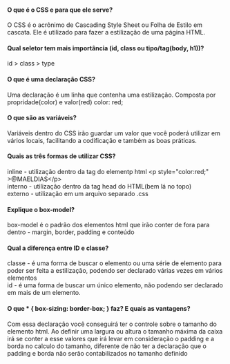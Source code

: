 #### O que é o CSS e para que ele serve?

O CSS é o acrônimo de Cascading Style Sheet ou Folha de Estilo em cascata. Ele é utilizado para fazer a estilização de uma página HTML.

#### Qual seletor tem mais importância (id, class ou tipo/tag(body, h1))?

id > class > type

#### O que é uma declaração CSS?

Uma declaração é um linha que contenha uma estilização. Composta por propridade(color) e valor(red) color: red;

#### O que são as variáveis?

Variáveis dentro do CSS irão guardar um valor que você poderá utilizar em vários locais, facilitando a codificação e também as boas práticas.

#### Quais as três formas de utilizar CSS?

inline - utilização dentro da tag do elementp html &lt;p style="color:red;" >@MAELDIAS&lt;/p>  
interno - utilização dentro da tag head do HTML(bem lá no topo)  
externo - utilização em um arquivo separado .css

#### Explique o box-model?

box-model é o padrão dos elementos html que irão conter de fora para dentro - margin, border, padding e conteúdo

#### Qual a diferença entre ID e classe?

classe - é uma forma de buscar o elemento ou uma série de elemento para poder ser feita a estilização, podendo ser declarado várias vezes em vários elementos  
id - é uma forma de buscar um único elemento, não podendo ser declarado em mais de um elemento.

#### O que \* { box-sizing: border-box; } faz? E quais as vantagens?

Com essa declaração você conseguirá ter o controle sobre o tamanho do elemento html. Ao definir uma largura ou altura o tamanho máxima da caixa irá se conter a esse valores que irá levar em consideração o padding e a borda no calculo do tamanho, diferente de não ter a declaração que o padding e borda não serão contabilizados no tamanho definido
